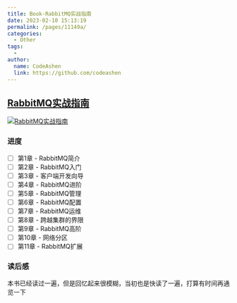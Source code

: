 ```yaml
---
title: Book-RabbitMQ实战指南
date: 2023-02-10 15:13:19
permalink: /pages/11149a/
categories:
  - Other
tags:
  - 
author: 
  name: CodeAshen
  link: https://github.com/codeashen
---
```

## [RabbitMQ实战指南](https://book.douban.com/subject/27591386/)

[![RabbitMQ实战指南](https://img3.doubanio.com/view/subject/l/public/s29620621.jpg)](https://book.douban.com/subject/27591386/)

### 进度

- [ ] 第1章 - RabbitMQ简介
- [ ] 第2章 - RabbitMQ入门
- [ ] 第3章 - 客户端开发向导
- [ ] 第4章 - RabbitMQ进阶
- [ ] 第5章 - RabbitMQ管理
- [ ] 第6章 - RabbitMQ配置
- [ ] 第7章 - RabbitMQ运维
- [ ] 第8章 - 跨越集群的界限
- [ ] 第9章 - RabbitMQ高阶
- [ ] 第10章 - 网络分区
- [ ] 第11章 - RabbitMQ扩展

### 读后感

本书已经读过一遍，但是回忆起来很模糊，当初也是快读了一遍，打算有时间再通览一下
